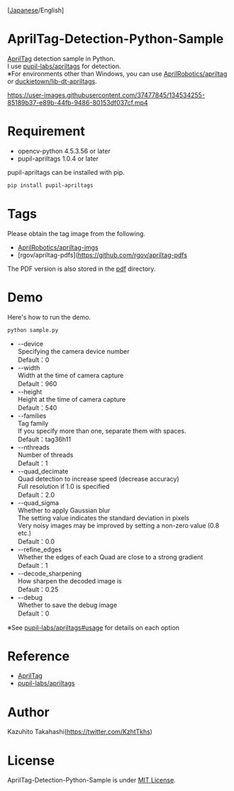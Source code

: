[[Japanese](https://github.com/Kazuhito00/AprilTag-Detection-Python-Sample)/English]

# AprilTag-Detection-Python-Sample
[AprilTag](https://april.eecs.umich.edu/software/apriltag) detection sample in Python.<br>
I use [pupil-labs/apriltags](https://github.com/pupil-labs/apriltags) for detection.<br>
※For environments other than Windows, you can use [AprilRobotics/apriltag](https://github.com/AprilRobotics/apriltag) or [duckietown/lib-dt-apriltags](https://github.com/duckietown/lib-dt-apriltags).

https://user-images.githubusercontent.com/37477845/134534255-85189b37-e89b-44fb-9486-80153df037cf.mp4

# Requirement 
* opencv-python 4.5.3.56 or later
* pupil-apriltags 1.0.4 or later

pupil-apriltags can be installed with pip.
```bash
pip install pupil-apriltags
```

# Tags
Please obtain the tag image from the following.
* [AprilRobotics/apriltag-imgs](https://github.com/AprilRobotics/apriltag-imgs)
* [rgov/apriltag-pdfs](https://github.com/rgov/apriltag-pdfs

The PDF version is also stored in the [pdf](https://github.com/Kazuhito00/AprilTag-Detection-Sample/tree/main/pdf) directory.

# Demo
Here's how to run the demo.
```bash
python sample.py
```
* --device<br>
Specifying the camera device number<br>
Default：0
* --width<br>
Width at the time of camera capture<br>
Default：960
* --height<br>
Height at the time of camera capture<br>
Default：540
* --families<br>
Tag family<br>
If you specify more than one, separate them with spaces.<br>
Default：tag36h11
* --nthreads<br>
Number of threads<br>
Default：1
* --quad_decimate<br>
Quad detection to increase speed (decrease accuracy)<br>
Full resolution if 1.0 is specified<br>
Default：2.0
* --quad_sigma<br>
Whether to apply Gaussian blur<br>
The setting value indicates the standard deviation in pixels<br>
Very noisy images may be improved by setting a non-zero value (0.8 etc.)<br>
Default：0.0
* --refine_edges<br>
Whether the edges of each Quad are close to a strong gradient<br>
Default：1
* --decode_sharpening<br>
How sharpen the decoded image is<br>
Default：0.25
* --debug<br>
Whether to save the debug image<br>
Default：0

※See [pupil-labs/apriltags#usage](https://github.com/pupil-labs/apriltags#usage) for details on each option

# Reference
* [AprilTag](https://april.eecs.umich.edu/software/apriltag)
* [pupil-labs/apriltags](https://github.com/pupil-labs/apriltags)

# Author
Kazuhito Takahashi(https://twitter.com/KzhtTkhs)
 
# License 
AprilTag-Detection-Python-Sample is under [MIT License](LICENSE).
